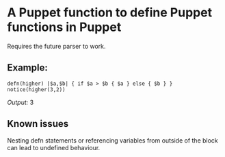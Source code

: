 A Puppet function to define Puppet functions in Puppet
======================================================

Requires the future parser to work.

Example:
--------

    defn(higher) |$a,$b| { if $a > $b { $a } else { $b } }
    notice(higher(3,2))

*Output:* 3

Known issues
------------

Nesting defn statements or referencing variables from outside of the block can lead to undefined behaviour.
